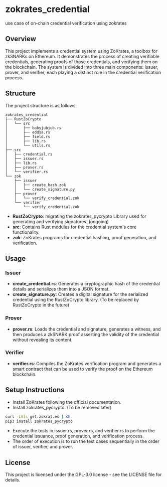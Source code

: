 # zokrates_credential
use case of on-chain credential verification using zokrates

## Overview
This project implements a credential system using ZoKrates, a toolbox for zkSNARKs on Ethereum. It demonstrates the process of creating verifiable credentials, generating proofs of those credentials, and verifying them on the blockchain. The system is divided into three main components: issuer, prover, and verifier, each playing a distinct role in the credential verification process.

## Structure
The project structure is as follows:

```text
zokrates_credential
├── RustZoCrypto
│   └── src
│       ├── babyjubjub.rs
│       ├── eddsa.rs
│       ├── field.rs
│       ├── lib.rs
│       └── utils.rs
├── src
│   ├── credential.rs
│   ├── issuer.rs
│   ├── lib.rs
│   ├── prover.rs
│   └── verifier.rs
└── zok
    ├── issuer
    │   ├── create_hash.zok
    │   └── create_signature.py
    ├── prover
    │   └── verify_credential.zok
    └── verifier
        └── verify_credential.zok
```
- **RustZoCrypto**: migrating the zokrates_pycrypto Library used for generating and verifying signatures. (ongoing)
- **src**: Contains Rust modules for the credential system's core functionality.
- **zok**: ZoKrates programs for credential hashing, proof generation, and verification.

## Usage
### Issuer
- **create_credential.rs**: Generates a cryptographic hash of the credential details and serializes them into a JSON format.
- **create_signature.py**: Creates a digital signature for the serialized credential using the RustZoCrypto library. (To be replaced by RustZoCrypto in the future)

### Prover
- **prover.rs**: Loads the credential and signature, generates a witness, and then produces a zkSNARK proof asserting the validity of the credential without revealing its content.

### Verifier
- **verifier.rs**: Compiles the ZoKrates verification program and generates a smart contract that can be used to verify the proof on the Ethereum blockchain.

## Setup Instructions
- Install ZoKrates following the official documentation.
- Install zokrates_pycrypto. (To be removed later)
```bash
curl -LSfs get.zokrat.es | sh
pip3 install zokrates_pycrypto 
```

- Execute the tests in issuer.rs, prover.rs, and verifier.rs to perform the credential issuance, proof generation, and verification process.
- The order of execution is to run the test cases sequentially in the order of issuer, verifier, and prover.

## License
This project is licensed under the GPL-3.0 license - see the LICENSE file for details.
